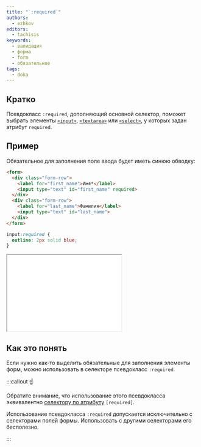```yaml
---
title: "`:required`"
authors:
  - ezhkov
editors:
  - tachisis
keywords:
  - валидация
  - форма
  - form
  - обязательное
tags:
  - doka
---
```


## Кратко

Псевдокласс `:required`, дополняющий основной селектор, поможет выбрать элементы [`<input>`](/html/input), [`<textarea>`](/html/textarea) или [`<select>`](/html/select), у которых задан атрибут `required`.

## Пример

Обязательное для заполнения поле ввода будет иметь синюю обводку:

```html
<form>
  <div class="form-row">
    <label for="first_name">Имя*</label>
    <input type="text" id="first_name" required>
  </div>
  <div class="form-row">
    <label for="last_name">Фамилия</label>
    <input type="text" id="last_name">
  </div>
</form>
```


```css
input:required {
  outline: 2px solid blue;
}
```

<iframe title="Обводка вокруг обязательного поля" src="demos/required-input/" height="200"></iframe>

## Как это понять

Если нужно как-то выделить обязательные для заполнения элементы форм, можно использовать в селекторе псевдокласс `:required`.

:::callout ☝️

Обратите внимание, что использование этого псевдокласса эквивалентно [селектору по атрибуту](/css/attribute-selector) `[required]`.

Использование псевдокласса `:required` допускается исключительно с селекторами полей формы. Использовать с другими селекторами его бесполезно.

:::

